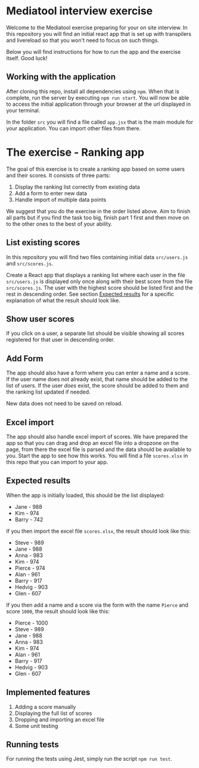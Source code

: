 # Mediatool interview exercise

Welcome to the Mediatool exercise preparing for your on site interview. In this repository you will find an initial react app that is
set up with transpilers and livereload so that you won't need to focus on such things.

Below you will find instructions for how to run the app and the exercise itself. Good luck!

## Working with the application

After cloning this repo, install all dependencies using `npm`. When that is complete, run the server by executing `npm run start`.
You will now be able to access the initial application through your browser at the url displayed in your terminal.

In the folder `src` you will find a file called `app.jsx` that is the main module for your application. You can import other files from there.

# The exercise - Ranking app
The goal of this exercise is to create a ranking app based on some users and their scores.
It consists of three parts:

  1. Display the ranking list correctly from existing data
  2. Add a form to enter new data
  3. Handle import of multiple data points

We suggest that you do the exercise in the order listed above. Aim to finish all parts but if you find the task too big,
finish part 1 first and then move on to the other ones to the best of your ability.

## List existing scores

In this repository you will find two files containing initial data `src/users.js` and `src/scores.js`.

Create a React app that displays a ranking list where each user in the file `src/users.js` is displayed only once along with their best score from the file `src/scores.js`. The user with the highest score should be listed first and the rest in descending order. See section [Expected results](#expected-results) for a specific explanation of what the result should look like.

## Show user scores
If you click on a user, a separate list should be visible showing all scores registered for that user in descending order.

## Add Form
The app should also have a form where you can enter a name and a score. If the user name does not already exist, that name should be added to the list of users. If the user _does_ exist, the score should be added to them and the ranking list updated if needed.

New data does not need to be saved on reload.

## Excel import
The app should also handle excel import of scores. We have prepared the app so that you can drag and drop an excel file into a dropzone on the page, from there the excel file is parsed and the data should be available to you.
Start the app to see how this works. You will find a file `scores.xlsx` in this repo that you can import to your app.

## Expected results
When the app is initially loaded, this should be the list displayed:
  * Jane - 988
  * Kim - 974
  * Barry - 742

If you then import the excel file `scores.xlsx`, the result should look like this:
  * Steve - 989
  * Jane - 988
  * Anna - 983
  * Kim - 974
  * Pierce - 974
  * Alan - 961
  * Barry - 917
  * Hedvig - 903
  * Glen - 607

If you then add a name and a score via the form with the name `Pierce` and score `1000`, the result should look like this:
  * Pierce - 1000
  * Steve - 989
  * Jane - 988
  * Anna - 983
  * Kim - 974
  * Alan - 961
  * Barry - 917
  * Hedvig - 903
  * Glen - 607

## Implemented features

1. Adding a score manually
2. Displaying the full list of scores
3. Dropping and importing an excel file
4. Some unit testing

## Running tests

For running the tests using Jest, simply run the script `npm run test`.
